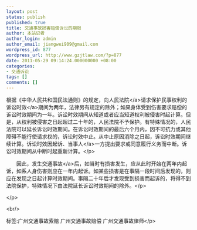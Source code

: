 ```yaml
---
layout: post
status: publish
published: true
title: 交通事故损害赔偿诉讼的期限
author: 本站记者
author_login: admin
author_email: jiangwei909@gmail.com
wordpress_id: 877
wordpress_url: http://www.gzjtlaw.com/?p=877
date: 2011-05-29 09:14:24.000000000 +08:00
categories:
- 交通诉讼
tags: []
comments: []
---
```

<p>根据《中华人民共和国民法通则》的规定，向<a>人民法院<&#47;a>请求保护民事权利的<a>诉讼时效<&#47;a>期间为两年，法律另有规定的除外；如果身体受到伤害要求赔偿的诉讼时效期间为一年。诉讼时效期间从知道或者应当知道权利被侵害时起计算。但是，从权利被侵害之日起超过二十年的，人民法院不予保护。有特殊情况的，人民法院可以延长诉讼时效期间。在诉讼时效期间的最后六个月内，因不可抗力或其他障碍不能行使请求权的，诉讼时效中止。从中止原因消除之日起，诉讼时效期间继续计算。诉讼时效因起诉、<a>当事人<&#47;a>一方提出要求或同意履行义务而中断。诉讼时效期间从中断时起重新计算。<&#47;p><br><p>　　因此，发生<a>交通事故<&#47;a>后，如当时有损害发生，应从此时开始在两年内起诉，如系人身伤害则应在一年内起诉。如某些损害是在事隔一段时间后发现的，则应在发现之日起计算时效期间。事隔二十年后才发现受到损害而起诉的，将得不到法院保护，特殊情况下由法院延长诉讼时效期间的除外。<&#47;p><br><p><&#47;p><br&#47;><p>标签:广州交通事故索赔 广州交通事故赔偿 广州交通事故律师<&#47;p>
